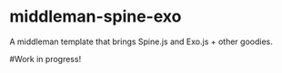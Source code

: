 middleman-spine-exo
===================

A middleman template that brings Spine.js and Exo.js + other goodies.

#Work in progress!